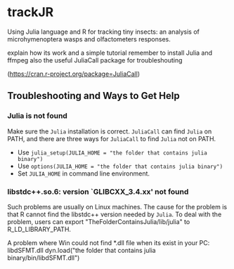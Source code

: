 # trackJR
Using Julia language and R for tracking tiny insects: an analysis of microhymenoptera wasps and olfactometers responses.

explain how its work and a simple tutorial remember to install Julia and ffmpeg also the useful JuliaCall package for troubleshouting

(https://cran.r-project.org/package=JuliaCall)

## Troubleshooting and Ways to Get Help

### Julia is not found

Make sure the `Julia` installation is correct.
`JuliaCall` can find `Julia` on PATH,
and there are three ways for `JuliaCall` to find `Julia` not on PATH.

- Use `julia_setup(JULIA_HOME = "the folder that contains julia binary")`
- Use `options(JULIA_HOME = "the folder that contains julia binary")`
- Set `JULIA_HOME` in command line environment.

### libstdc++.so.6: version `GLIBCXX_3.4.xx' not found
Such problems are usually on Linux machines.
The cause for the problem is that R cannot find the libstdc++ version needed by `Julia`.
To deal with the problem, users can export "TheFolderContainsJulia/lib/julia" to R_LD_LIBRARY_PATH.

A problem where Win could not find *.dll file when its exist in your PC:
libdSFMT.dll
dyn.load("the folder that contains julia binary/bin/libdSFMT.dll")
